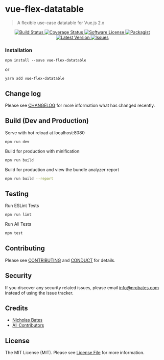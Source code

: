 # vue-flex-datatable

> A flexible use-case datatable for Vue.js 2.x

<p align="center">
  <a href="https://circleci.com/gh/nrobates/vue-flex-datatable">
    <img src="https://circleci.com/gh/nrobates/vue-flex-datatable.svg?style=svg" alt="Build Status" />
  </a>
  <a href="https://coveralls.io/github/nrobates/vue-flex-datatable?branch=master">
    <img src="https://coveralls.io/repos/github/nrobates/vue-flex-datatable/badge.svg?branch=master&style=flat-square" alt="Coverage Status" />
  </a>
  <a href="LICENSE">
    <img src="https://img.shields.io/badge/license-MIT-brightgreen.svg?style=flat-square" alt="Software License" />
  </a>
  <a href="https://npmjs.org/package/vue-flex-datatable">
    <img src="https://img.shields.io/npm/v/vue-flex-datatable.svg?style=flat-square" alt="Packagist" />
  </a>
  <a href="https://github.com/nrobates/vue-flex-datatable/releases">
    <img src="https://img.shields.io/github/release/nrobates/vue-flex-datatable.svg?style=flat-square" alt="Latest Version" />
  </a>

  <a href="https://github.com/nrobates/vue-flex-datatable/issues">
    <img src="https://img.shields.io/github/issues/nrobates/vue-flex-datatable.svg?style=flat-square" alt="Issues" />
  </a>
</p>

### Installation
```
npm install --save vue-flex-datatable
```

or

```
yarn add vue-flex-datatable
```

## Change log

Please see [CHANGELOG](CHANGELOG.md) for more information what has changed recently.

## Build (Dev and Production)

Serve with hot reload at localhost:8080
```bash
npm run dev
```
Build for production with minification
```bash
npm run build
```
Build for production and view the bundle analyzer report
```bash
npm run build --report
```

## Testing

Run ESLint Tests
```bash
npm run lint
```

Run All Tests
```bash
npm test
```

## Contributing

Please see [CONTRIBUTING](CONTRIBUTING.md) and [CONDUCT](CONDUCT.md) for details.

## Security

If you discover any security related issues, please email info@nrobates.com instead of using the issue tracker.

## Credits

- [Nicholas Bates][link-author]
- [All Contributors][link-contributors]

## License

The MIT License (MIT). Please see [License File](LICENSE.md) for more information.

[link-author]: https://github.com/nrobates
[link-contributors]: ../../contributors
